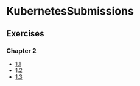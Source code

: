 # KubernetesSubmissions

## Exercises

### Chapter 2

- [1.1](https://github.com/VSirvio/KubernetesSubmissions/tree/1.1/log_output)
- [1.2](https://github.com/VSirvio/KubernetesSubmissions/tree/1.2/the_project)
- [1.3](https://github.com/VSirvio/KubernetesSubmissions/tree/1.3/log_output)

